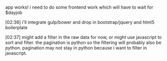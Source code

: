 
app works! i need to do some frontend work which will have to wait for $dayjob

[02:36] 
i'll integrate gulp/bower and drop in bootstrap/jquery and html5 boilerplate

[02:37] 
might add a filter in the raw data for now, or might use javascript to sort and filter.  the pagination is python so the filtering will probably also be python. pagination may not stay in python because i want to filter in javascript.
